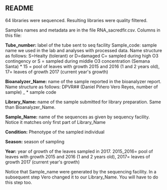 ## README

64 libraries were sequenced. Resulting libraries were quality filtered.

Samples names and metadata are in the file RNA_sacredfir.csv. Columns in this file:

**Tube_number:** label of the tube sent to seq facility Sample_code: sample name we used in the lab and analyses with processed data. Name structure as follows: S=Healty (tolerant) or D=damaged C= sampled during high O3 contingency or S = sampled during middle O3 concentration (Semana Santa) * 15 = pool of leaves with growth 2015 and 2016 (1 and 2 years old), 17= leaves of growth 2017 (current year's growth)

**Bioanalyzer_Name:** name of the sample reported in the bioanalyzer report. Name structure as follows: DPVR## (Daniel Piñero Vero Reyes, number of sample) _ * sample code

**Library_Name:** name of the sample submitted for library preparation. Same than Bioanalyzer_Name.

**Sample_Name:** name of the sequences as given by sequency facility. Notice it matches only first part of Library_Name

**Condition:** Phenotype of the sampled individual

**Season:** season of sampling

**Year:** year of growth of the leaves sampled in 2017. 2015_2016= pool of leaves with growth 2015 and 2016 (1 and 2 years old), 2017= leaves of growth 2017 (current year's growth)

Notice that Sample_name were generated by the sequencing facility. In a subsequent step Vero changed it to our Library_Name. You will have to do this step too.
